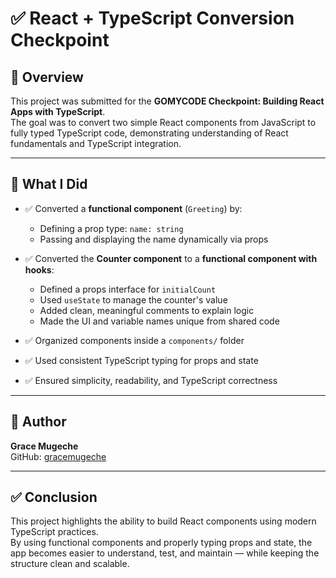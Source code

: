 # ✅ React + TypeScript Conversion Checkpoint

## 📌 Overview

This project was submitted for the **GOMYCODE Checkpoint: Building React Apps with TypeScript**.  
The goal was to convert two simple React components from JavaScript to fully typed TypeScript code, demonstrating understanding of React fundamentals and TypeScript integration.

---

## 🧠 What I Did

- ✅ Converted a **functional component** (`Greeting`) by:
  - Defining a prop type: `name: string`
  - Passing and displaying the name dynamically via props

- ✅ Converted the **Counter component** to a **functional component with hooks**:
  - Defined a props interface for `initialCount`
  - Used `useState` to manage the counter's value
  - Added clean, meaningful comments to explain logic
  - Made the UI and variable names unique from shared code

- ✅ Organized components inside a `components/` folder
- ✅ Used consistent TypeScript typing for props and state
- ✅ Ensured simplicity, readability, and TypeScript correctness

---

## 👤 Author

**Grace Mugeche**  
GitHub: [gracemugeche](https://github.com/gracemugeche)

---

## ✅ Conclusion

This project highlights the ability to build React components using modern TypeScript practices.  
By using functional components and properly typing props and state, the app becomes easier to understand, test, and maintain — while keeping the structure clean and scalable.
